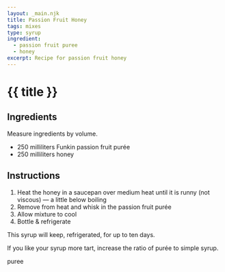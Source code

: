 ```yaml
---
layout: _main.njk
title: Passion Fruit Honey
tags: mixes
type: syrup
ingredient:
  - passion fruit puree
  - honey
excerpt: Recipe for passion fruit honey
---
```


<!-- markdownlint-disable MD025 -->
# {{ title }}
<!-- markdownlint-enable MD025 -->

## Ingredients

Measure ingredients by volume.

* 250 milliliters Funkin passion fruit purée
* 250 milliliters honey

## Instructions

1. Heat the honey in a saucepan over medium heat until it is runny (not viscous) — a little below boiling
2. Remove from heat and whisk in the passion fruit purée
3. Allow mixture to cool
4. Bottle & refrigerate

<tiki-callout type="note">

  This syrup will keep, refrigerated, for up to ten days.

</tiki-callout>

<tiki-callout type="tip">

  If you like your syrup more tart, increase the ratio of purée to simple syrup.

</tiki-callout>

<div
  data-cat[0]="Syrup"
  data-ingredient[0]="Funkin passion fruit purée"
  data-ingredient[1]="Passion fruit purée"
  data-ingredient[2]="Honey"
  data-pagefind-filter="
    Category[data-cat[0]],
    Ingredient[data-ingredient[0]],
    Ingredient[data-ingredient[1]],
    Ingredient[data-ingredient[2]]
  "
>
</div>

<div class="keywords" aria-hidden>puree</div>
